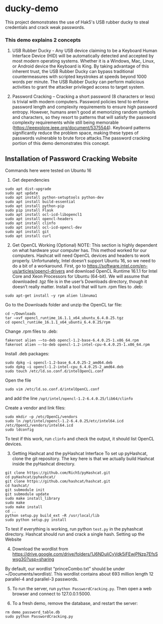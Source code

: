 # ducky-demo
This project demonstrates the use of Hak5's USB rubber ducky to steal credentials and crack weak passwords.

### This demo explains 2 concepts

1. USB Rubber Ducky - Any USB device claiming to be a Keyboard Human Interface Device (HID) will be automatically detected and accepted by most modern operating systems. Whether it is a Windows, Mac, Linux, or Android device the Keyboard is King. By taking advantage of this inherent trust, the USB Rubber Ducky can bypass traditional countermeasures with scripted keystrokes at speeds beyond 1000 words per minute. The USB Rubber Ducky can perform malicious activities to grant the attacker privileged access to target system. 

2. Password Cracking – Cracking a short password (8 characters or less) is trivial with modern computers. Password policies tend to enforce password length and complexity requirements to ensure high password entropy. However, humans aren't good at memorizing random symbols and characters, so they resort to patterns that will satisfy the password complexity requirements while still being memorable (https://ieeexplore.ieee.org/document/5375544). Keyboard patterns significantly reduce the problem space, making these types of passwords vulnerable to brute force attacks.The password cracking portion of this demo demonstrates this concept.

## Installation of Password Cracking Website
Commands here were tested on Ubuntu 16

1. Get dependencies
```
sudo apt dist-upgrade
sudo apt update
sudo apt install python-setuptools python-dev
sudo apt install build-essential
sudo apt install python-pip
sudo pip install Flask
sudo apt install ocl-icd-libopencl1
sudo apt install opencl-headers
sudo apt install clinfo
sudo apt install ocl-icd-opencl-dev
sudo apt install git
sudo apt install curl
```

2. Get OpenCL Working (Optional)
NOTE: This section is highly dependent on what hardware your computer has. This method worked for our computers.
Hashcat will need OpenCL devices and headers to work properly. Unfortunately, Intel doesn’t support Ubuntu 16, so we need to do a bit of a workaround. First, go to https://software.intel.com/en-us/articles/opencl-drivers and download OpenCL Runtime 16.1.1 for Intel Core and Xeon Processors for Ubuntu (64-bit).
We will assume that downloaded .tgz file is in the user’s Downloads directory, though it doesn’t really matter.
Install a tool that will turn .rpm files to .deb:
```
sudo apt-get install –y rpm alien libnuma1
```

Go to the Downloads folder and unzip the OpenCL tar file:
```
cd ~/Downloads
tar –xvf opencl_runtime_16.1.1_x64_ubuntu_6.4.0.25.tgz
cd opencl_runtime_16.1.1_x64_ubuntu_6.4.0.25/rpm
```

Change .rpm files to .deb:
```
fakeroot alien -–to-deb opencl-1.2-base-6.4.0.25-1.x86_64.rpm
fakeroot alien –-to-deb opencl-1.2-intel-cpu-6.4.0.25-1.x86_64.rpm
```

Install .deb packages:
```
sudo dpkg –i opencl-1.2-base_6.4.0.25-2_amd64.deb
sudo dpkg –i opencl-1.2-intel-cpu_6.4.0.25-2_amd64.deb
sudo touch /etc/ld.so.conf.d/intelOpenCL.conf
```

Open the file
```
sudo vim /etc/ld.so.conf.d/intelOpenCL.conf
```
and add the line
	`/opt/intel/opencl-1.2-6.4.0.25/lib64/clinfo`

Create a vendor and link files:
```
sudo mkdir –p /etc/OpenCL/vendors
sudo ln /opt/intel/opencl-1.2-6.4.0.25/etc/intel64.icd /etc/OpenCL/vendors/intel64.icd
sudo ldconfig
```

To test if this work, run `clinfo` and check the output, it should list OpenCL devices.

3. Getting Hashcat and the pyHashcat Interface
To set up pyHashcat, clone the git repository. The key here is that we actually build Hashcat inside the pyHashcat directory.
```
git clone https://github.com/Rich5/pyHashcat.git
cd pyHashcat/pyhashcat/
git clone https://github.com/hashcat/hashcat.git
cd hashcat/
git submodule init
git submodule update
sudo make install_library
sudo make
sudo make install
cd ..
python setup.py build_ext –R /usr/local/lib
sudo python setup.py install
```

To test if everything is working, run python `test.py` in the pyhashcat directory. Hashcat should run and crack a single hash.
Setting up the Website

4. Download the wordlist from https://drive.google.com/drive/folders/1J6NDuljCyVdk5iFEwjPNzp7EfsSwsg3G?usp=sharing

By default, our wordlist “princeCombo.txt” should be under ~/Documents/wordlist/. This wordlist contains about 693 million length 12 parallel-4 and parallel-3 passwords.

5. To run the server, run `python PasswordCracking.py`. Then open a web browser and connect to 127.0.0.1:5000. 

6. To a fresh demo, remove the database, and restart the server:
```
rm demo_password_table.db
sudo python PasswordCracking.py
```
